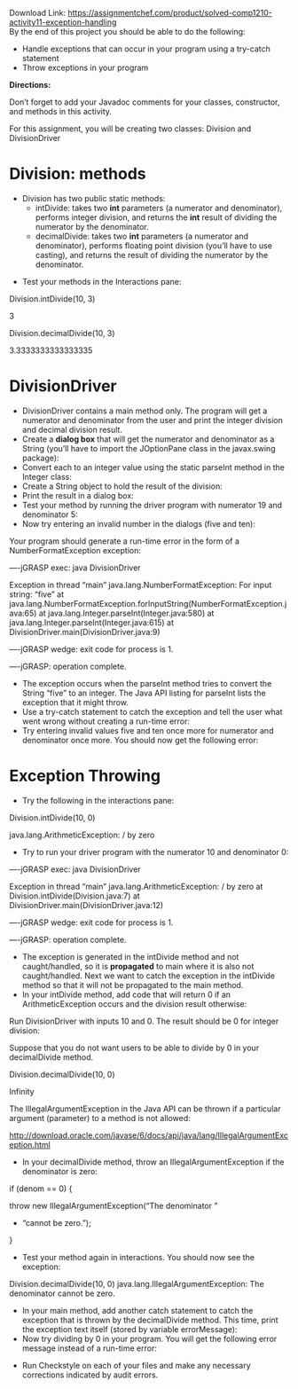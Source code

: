 Download Link: https://assignmentchef.com/product/solved-comp1210-activity11-exception-handling
<br>
By the end of this project you should be able to do the following:

<ul>

 <li>Handle exceptions that can occur in your program using a try-catch statement</li>

 <li>Throw exceptions in your program</li>

</ul>

<strong>Directions: </strong>

Don’t forget to add your Javadoc comments for your classes, constructor, and methods in this activity.

For this assignment, you will be creating two classes: Division and DivisionDriver

<h1>Division: methods</h1>

<ul>

 <li>Division has two public static methods:

  <ul>

   <li>intDivide: takes two <strong>int</strong> parameters (a numerator and denominator), performs integer division, and returns the <strong>int</strong> result of dividing the numerator by the denominator.</li>

   <li>decimalDivide: takes two <strong>int</strong> parameters (a numerator and denominator), performs floating point division (you’ll have to use casting), and returns the result of dividing the numerator by the denominator.</li>

  </ul></li>

</ul>




<ul>

 <li>Test your methods in the Interactions pane:</li>

</ul>




Division.intDivide(10, 3)

3

Division.decimalDivide(10, 3)

3.3333333333333335

<h1>DivisionDriver</h1>

<ul>

 <li>DivisionDriver contains a main method only. The program will get a numerator and denominator from the user and print the integer division and decimal division result.</li>

 <li>Create a <strong>dialog box</strong> that will get the numerator and denominator as a String (you’ll have to import the JOptionPane class in the javax.swing package):</li>

 <li>Convert each to an integer value using the static parseInt method in the Integer class:</li>

 <li>Create a String object to hold the result of the division:</li>

 <li>Print the result in a dialog box:</li>

 <li>Test your method by running the driver program with numerator 19 and denominator 5:</li>

 <li>Now try entering an invalid number in the dialogs (five and ten):</li>

</ul>

Your program should generate a run-time error in the form of a NumberFormatException exception:

—-jGRASP exec: java DivisionDriver

Exception in thread “main” java.lang.NumberFormatException: For input string: “five”    at java.lang.NumberFormatException.forInputString(NumberFormatException.java:65)    at java.lang.Integer.parseInt(Integer.java:580)    at java.lang.Integer.parseInt(Integer.java:615)    at DivisionDriver.main(DivisionDriver.java:9)

—-jGRASP wedge: exit code for process is 1.

—-jGRASP: operation complete.




<ul>

 <li>The exception occurs when the parseInt method tries to convert the String “five” to an integer. The Java API listing for parseInt lists the exception that it might throw.</li>

 <li>Use a try-catch statement to catch the exception and tell the user what went wrong without creating a run-time error:</li>

 <li>Try entering invalid values five and ten once more for numerator and denominator once more. You should now get the following error:</li>

</ul>

<h1>Exception Throwing</h1>

<ul>

 <li>Try the following in the interactions pane:</li>

</ul>

Division.intDivide(10, 0)

java.lang.ArithmeticException: / by zero




<ul>

 <li>Try to run your driver program with the numerator 10 and denominator 0:</li>

</ul>




—-jGRASP exec: java DivisionDriver

Exception in thread “main” java.lang.ArithmeticException: / by zero    at Division.intDivide(Division.java:7)    at DivisionDriver.main(DivisionDriver.java:12)




—-jGRASP wedge: exit code for process is 1.

—-jGRASP: operation complete.




<ul>

 <li>The exception is generated in the intDivide method and not caught/handled, so it is <strong>propagated</strong> to main where it is also not caught/handled. Next we want to catch the exception in the intDivide method so that it will not be propagated to the main method.</li>

 <li>In your intDivide method, add code that will return 0 if an ArithmeticException occurs and the division result otherwise:</li>

</ul>

Run DivisionDriver with inputs 10 and 0. The result should be 0 for integer division:




Suppose that you do not want users to be able to divide by 0 in your decimalDivide method.

Division.decimalDivide(10, 0)

Infinity




The IllegalArgumentException in the Java API can be thrown if a particular argument (parameter) to a method is not allowed:

http://download.oracle.com/javase/6/docs/api/java/lang/IllegalArgumentException.html




<ul>

 <li>In your decimalDivide method, throw an IllegalArgumentException if the denominator is zero:</li>

</ul>

if (denom == 0) {

throw new IllegalArgumentException(“The denominator ”

+ “cannot be zero.”);

}




<ul>

 <li>Test your method again in interactions. You should now see the exception:</li>

</ul>

Division.decimalDivide(10, 0) java.lang.IllegalArgumentException: The denominator cannot be zero.

<ul>

 <li>In your main method, add another catch statement to catch the exception that is thrown by the decimalDivide method. This time, print the exception text itself (stored by variable errorMessage):</li>

 <li>Now try dividing by 0 in your program. You will get the following error message instead of a run-time error:</li>

</ul>




<ul>

 <li>Run Checkstyle on each of your files and make any necessary corrections indicated by audit errors.</li>

</ul>


